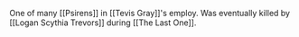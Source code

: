 One of many [[Psirens]] in [[Tevis Gray]]'s employ. Was eventually killed by [[Logan Scythia Trevors]] during [[The Last One]].